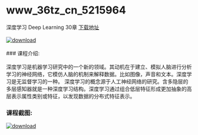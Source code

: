 # www_36tz_cn_5215964
深度学习 Deep Learning 30章
[下载地址](http://www.36tz.cn/article/5215964 "下载地址")
<br/></br>[![download](http://36tz.cn/muke_img/2020_11_2-4-300x212.png "下载地址")](http://www.36tz.cn/article/5215964 "下载地址")
<br/></br>### 课程介绍:<br/></br>深度学习是机器学习研究中的一个新的领域。其动机在于建立、模拟人脑进行分析学习的神经网络，它模仿人脑的机制来解释数据。比如图像，声音和文本。深度学习是无监督学习的一种。
深度学习的概念源于人工神经网络的研究。含多隐层的多层感知器就是一种深度学习结构。深度学习通过组合低层特征形成更加抽象的高层表示属性类别或特征，以发现数据的分布式特征表示。

### 课程截图:
[![download](http://36tz.cn/muke_img/2020_11_1-4.png "下载地址")](http://www.36tz.cn/article/5215964 "下载地址")
